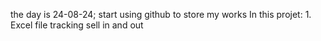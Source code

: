 the day is 24-08-24; start using github to store my works
  In this projet:
    1. Excel file tracking sell in and out
